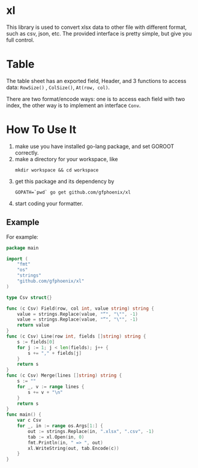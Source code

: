 # xl

This library is used to convert xlsx data to other file with different format, such as csv, json, etc.
The provided interface is pretty simple, but give you full control.

# Table
The table sheet has an exported field, Header, and 3 functions to access data:
``` RowSize() ``` , ``` ColSize() ```, ``` At(row, col) ```.

There are two format/encode ways: one is to access each field with two index, the other way is to implement
an interface ``` Conv ```. 

How To Use It
=============
1. make use you have installed go-lang package, and set GOROOT correctly.
2. make a directory for your workspace, like 
	```
	mkdir workspace && cd workspace
	```
3. get this package and its dependency by 
 	```
	GOPATH=`pwd` go get github.com/gfphoenix/xl
	```
4. start coding your formatter.

Example
-------
For example:

```go
package main

import (
	"fmt"
	"os"
	"strings"
	"github.com/gfphoenix/xl"
)

type Csv struct{}

func (c Csv) Field(row, col int, value string) string {
	value = strings.Replace(value, "“", "\"", -1)
	value = strings.Replace(value, "”", "\"", -1)
	return value
}
func (c Csv) Line(row int, fields []string) string {
	s := fields[0]
	for j := 1; j < len(fields); j++ {
		s += "," + fields[j]
	}
	return s
}
func (c Csv) Merge(lines []string) string {
	s := ""
	for _, v := range lines {
		s += v + "\n"
	}
	return s
}
func main() {
	var c Csv
	for _, in := range os.Args[1:] {
		out := strings.Replace(in, ".xlsx", ".csv", -1)
		tab := xl.Open(in, 0)
		fmt.Println(in, " => ", out)
		xl.WriteString(out, tab.Encode(c))
	}
}

```
